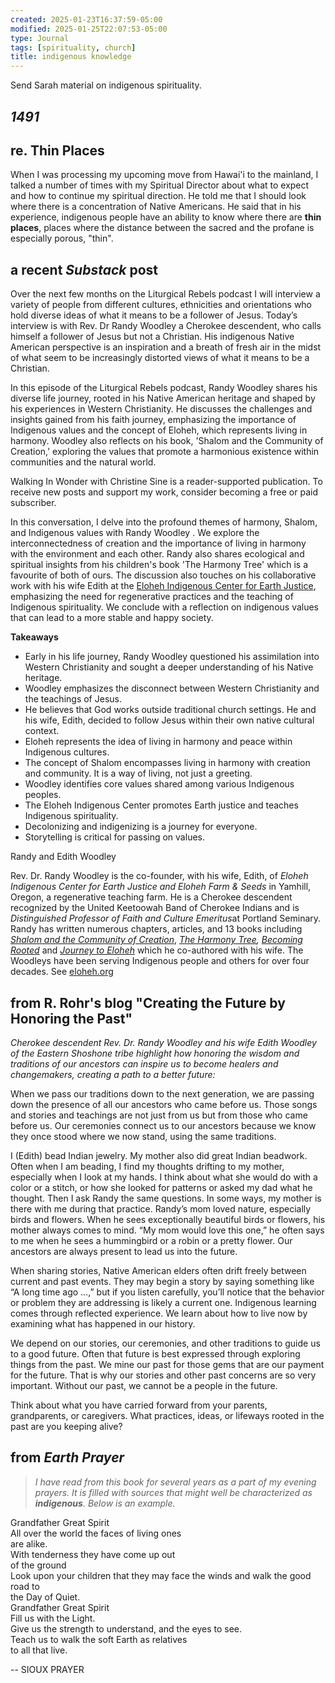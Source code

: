 ```yaml
---
created: 2025-01-23T16:37:59-05:00
modified: 2025-01-25T22:07:53-05:00
type: Journal
tags: [spirituality, church]
title: indigenous knowledge
---
```


Send Sarah material on indigenous spirituality. 

## *1491*

## re. Thin Places

When I was processing my upcoming move from Hawai'i to the mainland, I talked a number of times with my Spiritual Director about what to expect and how to continue my spiritual direction. He told me that I should look where there is a concentration of Native Americans. He said that in his experience, indigenous people have an ability to know where there are **thin places**, places where the distance between the sacred and the profane is especially porous, "thin".

## a recent *Substack* post 

Over the next few months on the Liturgical Rebels podcast I will interview a variety of people from different cultures, ethnicities and orientations who hold diverse ideas of what it means to be a follower of Jesus. Today’s interview is with Rev. Dr Randy Woodley a Cherokee descendent, who calls himself a follower of Jesus but not a Christian. His indigenous Native American perspective is an inspiration and a breath of fresh air in the midst of what seem to be increasingly distorted views of what it means to be a Christian.

In this episode of the Liturgical Rebels podcast, Randy Woodley shares his diverse life journey, rooted in his Native American heritage and shaped by his experiences in Western Christianity. He discusses the challenges and insights gained from his faith journey, emphasizing the importance of Indigenous values and the concept of Eloheh, which represents living in harmony. Woodley also reflects on his book, 'Shalom and the Community of Creation,' exploring the values that promote a harmonious existence within communities and the natural world.

Walking In Wonder with Christine Sine is a reader-supported publication. To receive new posts and support my work, consider becoming a free or paid subscriber.

In this conversation, I delve into the profound themes of harmony, Shalom, and Indigenous values with Randy Woodley . We explore the interconnectedness of creation and the importance of living in harmony with the environment and each other. Randy also shares ecological and spiritual insights from his children's book 'The Harmony Tree' which is a favourite of both of ours. The discussion also touches on his collaborative work with his wife Edith at the [Eloheh Indigenous Center for Earth Justice](https://substack.com/redirect/f5f1d3b9-59ff-4370-a266-7e0244592416?j=eyJ1IjoiMW91ejZvIn0.xCUUX-G1mqOe_p0uPEybRD6sQoY3OtX97OlEZbEJxWg), emphasizing the need for regenerative practices and the teaching of Indigenous spirituality. We conclude with a reflection on indigenous values that can lead to a more stable and happy society.

**Takeaways**

-   Early in his life journey, Randy Woodley questioned his assimilation into Western Christianity and sought a deeper understanding of his Native heritage.
-   Woodley emphasizes the disconnect between Western Christianity and the teachings of Jesus.
-   He believes that God works outside traditional church settings. He and his wife, Edith, decided to follow Jesus within their own native cultural context.
-   Eloheh represents the idea of living in harmony and peace within Indigenous cultures.
-   The concept of Shalom encompasses living in harmony with creation and community. It is a way of living, not just a greeting.
-   Woodley identifies core values shared among various Indigenous peoples.
-   The Eloheh Indigenous Center promotes Earth justice and teaches Indigenous spirituality.
-   Decolonizing and indigenizing is a journey for everyone.
-   Storytelling is critical for passing on values.

Randy and Edith Woodley

Rev. Dr. Randy Woodley is the co-founder, with his wife, Edith, of *Eloheh Indigenous Center for Earth Justice and Eloheh Farm & Seeds* in Yamhill, Oregon, a regenerative teaching farm. He is a Cherokee descendent recognized by the United Keetoowah Band of Cherokee Indians and is *Distinguished Professor of Faith and Culture* *Emeritus*at Portland Seminary. Randy has written numerous chapters, articles, and 13 books including *[Shalom and the Community of Creation](https://substack.com/redirect/3e6b527c-4a3c-40f7-9452-4ca630122523?j=eyJ1IjoiMW91ejZvIn0.xCUUX-G1mqOe_p0uPEybRD6sQoY3OtX97OlEZbEJxWg)*, *[The Harmony Tree](https://substack.com/redirect/9c95847e-3398-4b4e-990a-d7b1a44d3c96?j=eyJ1IjoiMW91ejZvIn0.xCUUX-G1mqOe_p0uPEybRD6sQoY3OtX97OlEZbEJxWg), [Becoming Rooted](https://substack.com/redirect/e69086d0-f91d-498f-9e5c-f6b52213b565?j=eyJ1IjoiMW91ejZvIn0.xCUUX-G1mqOe_p0uPEybRD6sQoY3OtX97OlEZbEJxWg)* and *[Journey to Eloheh](https://substack.com/redirect/12bc146d-825b-44f5-a06b-21e903216a11?j=eyJ1IjoiMW91ejZvIn0.xCUUX-G1mqOe_p0uPEybRD6sQoY3OtX97OlEZbEJxWg)* which he co-authored with his wife. The Woodleys have been serving Indigenous people and others for over four decades. See [eloheh.org](https://substack.com/redirect/0f315490-8824-4edb-8a8c-33b2e2295577?j=eyJ1IjoiMW91ejZvIn0.xCUUX-G1mqOe_p0uPEybRD6sQoY3OtX97OlEZbEJxWg)


## from R. Rohr's blog "Creating the Future by Honoring the Past"

*Cherokee descendent Rev. Dr. Randy Woodley and his wife Edith Woodley of the Eastern Shoshone tribe highlight how honoring the wisdom and traditions of our ancestors can inspire us to become healers and changemakers, creating a path to a better future:* 

When we pass our traditions down to the next generation, we are passing down the presence of all our ancestors who came before us. Those songs and stories and teachings are not just from us but from those who came before us. Our ceremonies connect us to our ancestors because we know they once stood where we now stand, using the same traditions.  

I (Edith) bead Indian jewelry. My mother also did great Indian beadwork. Often when I am beading, I find my thoughts drifting to my mother, especially when I look at my hands. I think about what she would do with a color or a stitch, or how she looked for patterns or asked my dad what he thought. Then I ask Randy the same questions. In some ways, my mother is there with me during that practice. Randy’s mom loved nature, especially birds and flowers. When he sees exceptionally beautiful birds or flowers, his mother always comes to mind. “My mom would love this one,” he often says to me when he sees a hummingbird or a robin or a pretty flower. Our ancestors are always present to lead us into the future.  

When sharing stories, Native American elders often drift freely between current and past events. They may begin a story by saying something like “A long time ago …,” but if you listen carefully, you’ll notice that the behavior or problem they are addressing is likely a current one. Indigenous learning comes through reflected experience. We learn about how to live now by examining what has happened in our history.  

We depend on our stories, our ceremonies, and other traditions to guide us to a good future. Often that future is best expressed through exploring things from the past. We mine our past for those gems that are our payment for the future. That is why our stories and other past concerns are so very important. Without our past, we cannot be a people in the future.  

Think about what you have carried forward from your parents, grandparents, or caregivers. What practices, ideas, or lifeways rooted in the past are you keeping alive? 

## from *Earth Prayer*

> *I have read from this book for several years as a part of my evening prayers. It is filled with sources that might well be characterized as **indigenous**. Below is an example.*

Grandfather Great Spirit\
All over the world the faces of living ones\
are alike.\
With tenderness they have come up out\
of the ground\
Look upon your children that they may face the winds and walk the good road to\
the Day of Quiet.\
Grandfather Great Spirit\
Fill us with the Light.\
Give us the strength to understand, and the eyes to see.\
Teach us to walk the soft Earth as relatives\
to all that live.

-- SIOUX PRAYER
